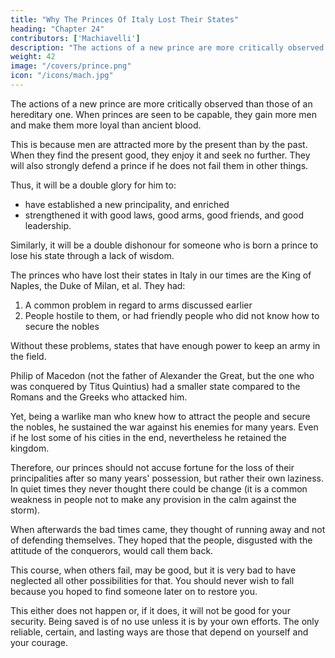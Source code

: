 ```yaml
---
title: "Why The Princes Of Italy Lost Their States"
heading: "Chapter 24"
contributors: ['Machiavelli']
description: "The actions of a new prince are more critically observed than those of an hereditary one"
weight: 42
image: "/covers/prince.png"
icon: "/icons/mach.jpg"
---
```





<!-- The previous suggestions, if they are carefully followed, will enable a new prince to appear well established, and make him at once more secure in the state than if he had been long seated there. This is
important because  -->

The actions of a new prince are more critically observed than those of an hereditary one. When princes are seen to be capable, they gain more men and make them more loyal than ancient blood. 

This is because men are attracted more by the present than by the past. When they find the present good, they enjoy it and seek no further. They will also strongly defend a prince if he does not fail them in other things.

Thus, it will be a double glory for him to:
- have established a new principality, and enriched
- strengthened it with good laws, good arms, good friends, and good leadership. 

Similarly, it will be a double dishonour for someone who is born a prince to lose his state through a lack of wisdom.

The princes who have lost their states in Italy in our times are the King of Naples, the Duke of Milan, et al. They had:

1. A common problem in regard to arms discussed earlier
2. People hostile to them, or had friendly people who did not know how to secure the nobles

Without these problems, states that have enough power to keep an army in the field. 

Philip of Macedon (not the father of Alexander the Great, but the one who was conquered by Titus Quintius) had a smaller state compared to the Romans and the Greeks who attacked him. 

Yet, being a warlike man who knew how to attract the people and secure the nobles, he sustained the war against his enemies for many years. Even if he lost some of his cities in the end, nevertheless he retained the kingdom.

Therefore, our princes should not accuse fortune for the loss of their principalities after so many years' possession, but rather their own laziness. In quiet times they never thought there could be change (it is a common weakness in people not to make any provision in the calm against the storm). 

When afterwards the bad times came, they thought of running away and not of defending themselves. They hoped that the people, disgusted with the attitude of the conquerors, would call them back. 

This course, when others fail, may be good, but it is very bad to have neglected all other possibilities for that. You should never wish to fall because you hoped to find someone later on to restore you. 

This either does not happen or, if it does, it will not be good for your security. Being saved is of no use unless it is by your own efforts. The only reliable, certain, and lasting ways are those that depend on yourself and your courage.
